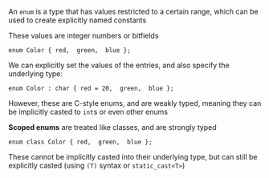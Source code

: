 An `enum` is a type that has values restricted to a certain range, which can be used to create explicitly named constants

These values are integer numbers or bitfields

```
enum Color { red,  green,  blue };
```

We can explicitly set the values of the entries, and also specify the underlying type:

```
enum Color : char { red = 20,  green,  blue };
```

However, these are C-style enums, and are weakly typed, meaning they can be implicitly casted to `int`s or even other enums

**Scoped enums** are treated like classes, and are strongly typed

```
enum class Color { red,  green,  blue };
```

These cannot be implicitly casted into their underlying type, but can still be explicitly casted (using `(T)` syntax or `static_cast<T>`)